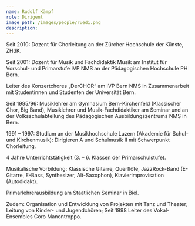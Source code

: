 ```yaml
---
name: Rudolf Kämpf
role: Dirigent
image_path: /images/people/ruedi.png
description:
---
```



Seit 2010: Dozent f&uuml;r Chorleitung an der Z&uuml;rcher Hochschule der K&uuml;nste, ZHdK.

Seit 2001: Dozent f&uuml;r Musik und Fachdidaktik Musik am Institut f&uuml;r Vorschul- und Primarstufe IVP NMS an der P&auml;dagogischen Hochschule PH Bern.

Leiter des Konzertchores „DerCHOR“ am IVP Bern NMS in Zusammenarbeit mit Studentinnen und Studenten der Universit&auml;t Bern.

Seit 1995/96: Musiklehrer am Gymnasium Bern-Kirchenfeld (Klassischer Chor, Big Band), Musiklehrer und Musik-Fachdidaktiker am Seminar und an der Volksschulabteilung des P&auml;dagogischen Ausbildungszentrums NMS in Bern.

1991 – 1997: Studium an der Musikhochschule Luzern (Akademie f&uuml;r Schul- und Kirchenmusik): Dirigieren A und Schulmusik II mit Schwerpunkt Chorleitung.

4 Jahre Unterrichtst&auml;tigkeit (3. – 6. Klassen der Primarschulstufe).

Musikalische Vorbildung: Klassische Gitarre, Querfl&ouml;te, JazzRock-Band (E-Gitarre, E-Bass, Synthesizer, Alt-Saxophon), Klavierimprovisation (Autodidakt).

Primarlehrerausbildung am Staatlichen Seminar in Biel.

Zudem: Organisation und Entwicklung von Projekten mit Tanz und Theater; Leitung von Kinder- und Jugendch&ouml;ren; Seit 1998 Leiter des Vokal-Ensembles Coro Manontroppo.